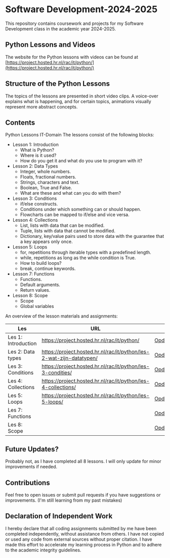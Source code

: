 # Software Development-2024-2025

This repository contains coursework and projects for my Software Development class in the academic year 2024-2025.

## Python Lessons and Videos
The website for the Python lessons with videos can be found at [https://project.hosted.hr.nl/rac/it/python/](https://project.hosted.hr.nl/rac/it/python/)

## Structure of the Python Lessons
The topics of the lessons are presented in short video clips. A voice-over explains what is happening, and for certain topics, animations visually represent more abstract concepts.

## Contents
Python Lessons IT-Domain The lessons consist of the following blocks:

- Lesson 1: Introduction
    - What is Python?
    - Where is it used?
    - How do you get it and what do you use to program with it?
- Lesson 2: Data Types
    - Integer, whole numbers.
    - Floats, fractional numbers.
    - Strings, characters and text.
    - Boolean, True and False.
    - What are these and what can you do with them?
- Lesson 3: Conditions
    - if/else constructs.
    - Conditions under which something can or should happen.
    - Flowcharts can be mapped to if/else and vice versa.
- Lesson 4: Collections
    - List, lists with data that can be modified.
    - Tuple, lists with data that cannot be modified.
    - Dictionary, key/value pairs used to store data with the guarantee that a key appears only once.
- Lesson 5: Loops
    - for, repetitions through iterable types with a predefined length.
    - while, repetitions as long as the while condition is True.
    - How to build loops?
    - break, continue keywords.
- Lesson 7: Functions
    - Functions.
    - Default arguments.
    - Return values.
- Lesson 8: Scope
    - Scope
    - Global variables

An overview of the lesson materials and assignments:

| Les                | URL | Opdracht                                            |
|--------------------| --- |-----------------------------------------------------|
| Les 1: Introduction      | https://project.hosted.hr.nl/rac/it/python/ | [Opdracht_les_1.md](Opdrachten%2FOpdracht_les_1.md) |
| Les 2: Data types   | https://project.hosted.hr.nl/rac/it/python/les-2-wat-zijn-datatypen/ | [Opdracht_les_2.md](Opdrachten%2FOpdracht_les_2.md) |
| Les 3: Conditions   | https://project.hosted.hr.nl/rac/it/python/les-3-condities/ | [Opdracht_les_3.md](Opdrachten%2FOpdracht_les_3.md) |
| Les 4: Collections | https://project.hosted.hr.nl/rac/it/python/les-4-collections/ | [Opdracht_les_4.md](Opdrachten%2FOpdracht_les_4.md) |
| Les 5: Loops       | https://project.hosted.hr.nl/rac/it/python/les-5-loops/ | [Opdracht_les_5.md](Opdrachten%2FOpdracht_les_5.md) |
| Les 7: Functions    |  | [Opdracht_les_7.md](Opdrachten%2FOpdracht_les_7.md) |
| Les 8: Scope       |  | [Opdracht_les_8.md](Opdrachten%2FOpdracht_les_8.md) |

## Future Updates?
Probably not, as I have completed all 8 lessons. I will only update for minor improvements if needed.

## Contributions
Feel free to open issues or submit pull requests if you have suggestions or improvements. (I'm still learning from my past mistakes)

## Declaration of Independent Work
I hereby declare that all coding assignments submitted by me have been completed independently, without assistance from others. I have not copied or used any code from external sources without proper citation. I have made this effort to accelerate my learning process in Python and to adhere to the academic integrity guidelines.
